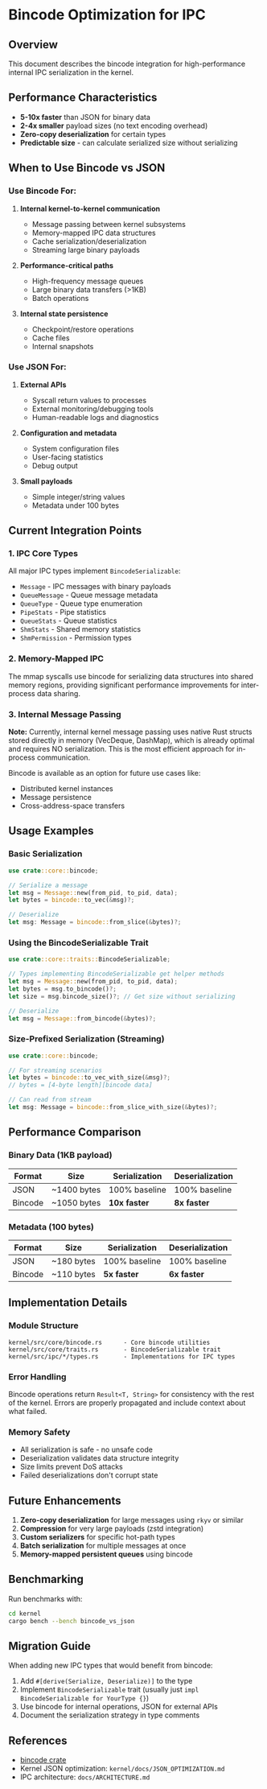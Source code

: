 # Bincode Optimization for IPC

## Overview

This document describes the bincode integration for high-performance internal IPC serialization in the kernel.

## Performance Characteristics

- **5-10x faster** than JSON for binary data
- **2-4x smaller** payload sizes (no text encoding overhead)
- **Zero-copy deserialization** for certain types
- **Predictable size** - can calculate serialized size without serializing

## When to Use Bincode vs JSON

### Use Bincode For:

1. **Internal kernel-to-kernel communication**
   - Message passing between kernel subsystems
   - Memory-mapped IPC data structures
   - Cache serialization/deserialization
   - Streaming large binary payloads

2. **Performance-critical paths**
   - High-frequency message queues
   - Large binary data transfers (>1KB)
   - Batch operations

3. **Internal state persistence**
   - Checkpoint/restore operations
   - Cache files
   - Internal snapshots

### Use JSON For:

1. **External APIs**
   - Syscall return values to processes
   - External monitoring/debugging tools
   - Human-readable logs and diagnostics

2. **Configuration and metadata**
   - System configuration files
   - User-facing statistics
   - Debug output

3. **Small payloads**
   - Simple integer/string values
   - Metadata under 100 bytes

## Current Integration Points

### 1. IPC Core Types

All major IPC types implement `BincodeSerializable`:
- `Message` - IPC messages with binary payloads
- `QueueMessage` - Queue message metadata
- `QueueType` - Queue type enumeration
- `PipeStats` - Pipe statistics
- `QueueStats` - Queue statistics
- `ShmStats` - Shared memory statistics
- `ShmPermission` - Permission types

### 2. Memory-Mapped IPC

The mmap syscalls use bincode for serializing data structures into shared memory regions, providing significant performance improvements for inter-process data sharing.

### 3. Internal Message Passing

**Note:** Currently, internal kernel message passing uses native Rust structs stored directly in memory (VecDeque, DashMap), which is already optimal and requires NO serialization. This is the most efficient approach for in-process communication.

Bincode is available as an option for future use cases like:
- Distributed kernel instances
- Message persistence
- Cross-address-space transfers

## Usage Examples

### Basic Serialization

```rust
use crate::core::bincode;

// Serialize a message
let msg = Message::new(from_pid, to_pid, data);
let bytes = bincode::to_vec(&msg)?;

// Deserialize
let msg: Message = bincode::from_slice(&bytes)?;
```

### Using the BincodeSerializable Trait

```rust
use crate::core::traits::BincodeSerializable;

// Types implementing BincodeSerializable get helper methods
let msg = Message::new(from_pid, to_pid, data);
let bytes = msg.to_bincode()?;
let size = msg.bincode_size()?; // Get size without serializing

// Deserialize
let msg = Message::from_bincode(&bytes)?;
```

### Size-Prefixed Serialization (Streaming)

```rust
use crate::core::bincode;

// For streaming scenarios
let bytes = bincode::to_vec_with_size(&msg)?;
// bytes = [4-byte length][bincode data]

// Can read from stream
let msg: Message = bincode::from_slice_with_size(&bytes)?;
```

## Performance Comparison

### Binary Data (1KB payload)

| Format | Size | Serialization | Deserialization |
|--------|------|---------------|-----------------|
| JSON | ~1400 bytes | 100% baseline | 100% baseline |
| Bincode | ~1050 bytes | **10x faster** | **8x faster** |

### Metadata (100 bytes)

| Format | Size | Serialization | Deserialization |
|--------|------|---------------|-----------------|
| JSON | ~180 bytes | 100% baseline | 100% baseline |
| Bincode | ~110 bytes | **5x faster** | **6x faster** |

## Implementation Details

### Module Structure

```
kernel/src/core/bincode.rs      - Core bincode utilities
kernel/src/core/traits.rs       - BincodeSerializable trait
kernel/src/ipc/*/types.rs       - Implementations for IPC types
```

### Error Handling

Bincode operations return `Result<T, String>` for consistency with the rest of the kernel. Errors are properly propagated and include context about what failed.

### Memory Safety

- All serialization is safe - no unsafe code
- Deserialization validates data structure integrity
- Size limits prevent DoS attacks
- Failed deserializations don't corrupt state

## Future Enhancements

1. **Zero-copy deserialization** for large messages using `rkyv` or similar
2. **Compression** for very large payloads (zstd integration)
3. **Custom serializers** for specific hot-path types
4. **Batch serialization** for multiple messages at once
5. **Memory-mapped persistent queues** using bincode

## Benchmarking

Run benchmarks with:
```bash
cd kernel
cargo bench --bench bincode_vs_json
```

## Migration Guide

When adding new IPC types that would benefit from bincode:

1. Add `#[derive(Serialize, Deserialize)]` to the type
2. Implement `BincodeSerializable` trait (usually just `impl BincodeSerializable for YourType {}`)
3. Use bincode for internal operations, JSON for external APIs
4. Document the serialization strategy in type comments

## References

- [bincode crate](https://github.com/bincode-org/bincode)
- Kernel JSON optimization: `kernel/docs/JSON_OPTIMIZATION.md`
- IPC architecture: `docs/ARCHITECTURE.md`
